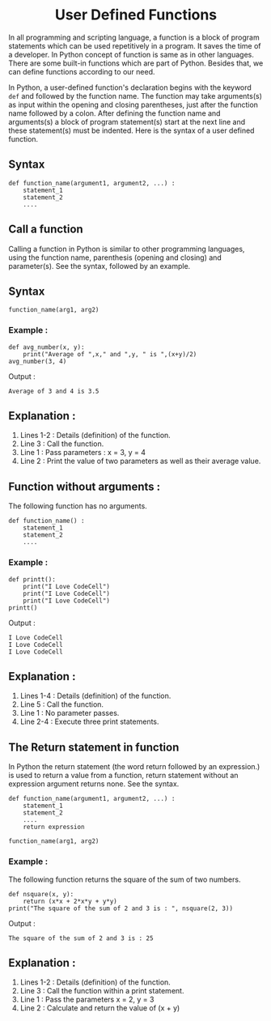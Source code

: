 <h1 align="center"> User Defined Functions </h1>

In all programming and scripting language, a function is a block of program statements which can be used repetitively in a program. It saves the time of a developer. In Python concept of function is same as in other languages. There are some built-in functions which are part of Python. Besides that, we can define functions according to our need.

In Python, a user-defined function's declaration begins with the keyword ```def``` and followed by the function name.
The function may take arguments(s) as input within the opening and closing parentheses, just after the function name followed by a colon.
After defining the function name and arguments(s) a block of program statement(s) start at the next line and these statement(s) must be indented.
Here is the syntax of a user defined function.

## Syntax
```
def function_name(argument1, argument2, ...) :
    statement_1 
    statement_2
    ....
 ```
## Call a function

Calling a function in Python is similar to other programming languages, using the function name, parenthesis (opening and closing) and parameter(s). See the syntax, followed by an example.

## Syntax
```
function_name(arg1, arg2)
```
### Example :
```
def avg_number(x, y):  
    print("Average of ",x," and ",y, " is ",(x+y)/2)  
avg_number(3, 4)  
```
Output :
```
Average of 3 and 4 is 3.5
```
## Explanation :

1. Lines 1-2 : Details (definition) of the function. 
2. Line 3 : Call the function.
3. Line 1 : Pass parameters : x = 3, y = 4
4. Line 2 : Print the value of two parameters as well as their average value.

## Function without arguments :

The following function has no arguments.
```
def function_name() :
    statement_1 
    statement_2
    ....
```
### Example :

```
def printt():  
    print("I Love CodeCell")  
    print("I Love CodeCell")  
    print("I Love CodeCell")  
printt()  
```   
Output :
```
I Love CodeCell
I Love CodeCell
I Love CodeCell
```
## Explanation :

1. Lines 1-4 : Details (definition) of the function. 
2. Line 5 : Call the function.
3. Line 1 : No parameter passes.
4. Line 2-4 : Execute three print statements.

## The Return statement in function

In Python the return statement (the word return followed by an expression.) is used to return a value from a function, return statement without an expression argument returns none. See the syntax.
```
def function_name(argument1, argument2, ...) :
    statement_1 
    statement_2
    ....
    return expression

function_name(arg1, arg2)
```
### Example :

The following function returns the square of the sum of two numbers.
```
def nsquare(x, y):  
    return (x*x + 2*x*y + y*y)  
print("The square of the sum of 2 and 3 is : ", nsquare(2, 3))  
 ```              
Output :
```
The square of the sum of 2 and 3 is : 25
```
## Explanation :

1. Lines 1-2 : Details (definition) of the function. 
2. Line 3 : Call the function within a print statement.
3. Line 1 : Pass the parameters x = 2, y = 3
4. Line 2 : Calculate and return the value of (x + y)
